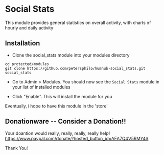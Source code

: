 # Social Stats
This module provides general statistics on overall activity, with charts of hourly and daily activity

## Installation

- Clone the social_stats module into your modules directory
```
cd protected/modules
git clone https://github.com/petersphilo/humhub-social_stats.git social_stats
```

- Go to Admin > Modules. You should now see the `Social Stats` module in your list of installed modules

- Click "Enable". This will install the module for you

Eventually, i hope to have this module in the 'store'

## Donationware -- Consider a Donation!!

Your doantion would really, really, really, really help!
https://www.paypal.com/donate/?hosted_button_id=AEA7Q4V5RMY4S

Thank You!
